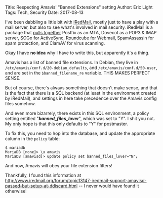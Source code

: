 Title: Respecting Amavis' "Banned Extensions" setting
Author: Eric Light
Tags: Tech, Security
Date: 2017-08-13

I've been dabbling a little bit with [iRedMail](http://www.iredmail.org), mostly just to have a play with a mail server, but also to see what's involved in mail security.  iRedMail is a package that [pulls together](http://www.iredmail.org/docs/used.components.html) Postfix as an MTA, Dovecot as a POP3 & IMAP server, SOGo for ActiveSync, Roundcube for Webmail, SpamAssassin for spam protection, and ClamAV for virus scanning.

Okay I have **no idea** why I have to write this, but apparently it's a thing.

Amavis has a list of banned file extensions.  In Debian, they live in `/etc/amavis/conf.d/20-debian_defaults`, and `/etc/amavis/conf.d/50-user`, and are set in the `$banned_filename_re` variable.  THIS MAKES PERFECT SENSE.

But of course, there's always something that doesn't make sense, and that is the fact that there is a SQL backend (at least in the environment created by iRedMail), and settings in here take precedence over the Amavis config files somehow.

And even more bizarrely, there exists in this SQL environment, a policy setting entitled "_**banned\_files\_lover**_", which was set to "Y".  I shit you not.  My only hope is that this only defaults to "Y" for postmaster.

To fix this, you need to hop into the database, and update the appropriate column in the `policy` table:

    $ mariadb
    MariaDB [none]> \u amavis
    MariaDB [amavisd]> update policy set banned_files_lover="N";

And now, Amavis will obey your file extension filters!

Thankfully, I found this information at <http://www.iredmail.org/forum/topic13147-iredmail-support-amavisd-passed-but-setup-at-ddiscard.html> -- I never would have found it otherwise!
